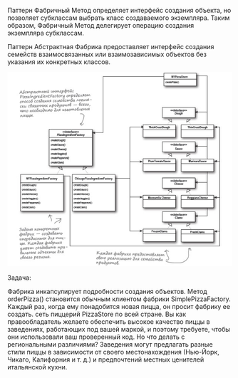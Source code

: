 Паттерн Фабричный Метод определяет интерфейс создания объекта, но позволяет субклассам выбрать класс создаваемого 
экземпляра. Таким образом, Фабричный Метод делегирует операцию создания экземпляра субклассам.

Паттерн Абстрактная Фабрика предоставляет интерфейс создания семейств взаимосвязанных или взаимозависимых
объектов без указания их конкретных классов.

![изображение image4](https://github.com/SergioMyJava/Head-First/blob/master/src/main/java/chapter4/Фабрика.jpg)

Задача:

Фабрика инкапсулирует подробности создания объектов. Метод
orderPizza() становится обычным клиентом фабрики SimplePizzaFactory.
Каждый раз, когда ему понадобится новая пицца, он просит фабрику
ее создать.
сеть пиццерий PizzaStore по всей стране. Вы как правообладатель желаете обеспечить высокое качество пиццы в заведениях, 
работающих под вашей маркой, и поэтому требуете, чтобы они использовали ваш проверенный код.
Но что делать с региональными различиями? Заведения могут предлагать разные стили пиццы в зависимости от своего 
местонахождения (Нью-Йорк, Чикаго, Калифорния и т. д.) и предпочтений местных ценителей итальянской кухни.